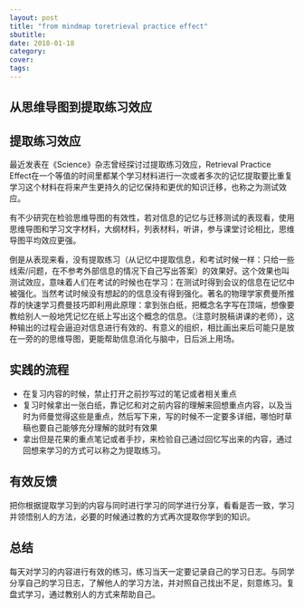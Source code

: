 ```yaml
---
layout: post
title: "from mindmap toretrieval practice effect"
sbutitle: 
date: 2018-01-18
category: 
cover: 
tags: 
---
```

## 从思维导图到提取练习效应

## 提取练习效应

最近发表在《Science》杂志曾经探讨过提取练习效应，Retrieval Practice Effect在一个等值的时间里都某个学习材料进行一次或者多次的记忆提取要比重复学习这个材料在将来产生更持久的记忆保持和更优的知识迁移，也称之为测试效应。

有不少研究在检验思维导图的有效性，若对信息的记忆与迁移测试的表现看，使用思维导图和学习文字材料，大纲材料，列表材料，听讲，参与课堂讨论相比，思维导图平均效应更强。

倒是从表现来看，没有提取练习（从记忆中提取信息，和考试时候一样：只给一些线索/问题，在不参考外部信息的情况下自己写出答案）的效果好。这个效果也叫测试效应，意味着人们在考试的时候也在学习：在测试时得到会议的信息在记忆中被强化。当然考试时候没有想起的的信息没有得到强化。著名的物理学家费曼所推荐的快速学习费曼技巧即利用此原理：拿到张白纸，把概念名字写在顶端，想像要教给别人一般地凭记忆在纸上写出这个概念的信息。（注意时脱稿讲课的老师），这种输出的过程会逼迫对信息进行有效的、有意义的组织，相比画出来后可能只是放在一旁的的思维导图，更能帮助信息消化与脑中，日后派上用场。


## 实践的流程

* 在复习内容的时候，禁止打开之前抄写过的笔记或者相关重点
* 复习时候拿出一张白纸，靠记忆和对之前内容的理解来回想重点内容，以及当时为师曼觉得这些是重点，然后写下来，写的时候不一定要多详细，哪怕时草稿也要自己能够充分理解的就时有效果
* 拿出但是花果的重点笔记或者手抄，来检验自己通过回忆写出来的内容，通过回想来学习的方式可以称之为提取练习。

## 有效反馈

把你根据提取学习到的内容与同时进行学习的同学进行分享，看看是否一致，学习并领悟别人的方法，必要的时候通过教的方式再次提取你学到的知识。

## 总结

每天对学习的内容进行有效的练习，练习当天一定要记录自己的学习日志。与同学分享自己的学习日志，了解他人的学习方法，并对照自己找出不足，刻意练习。复盘式学习，通过教别人的方式来帮助自己。

